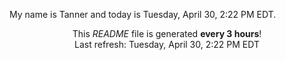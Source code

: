 My name is Tanner and today is Tuesday, April 30, 2:22 PM EDT.

<p align="center">This <i>README</i> file is generated <b>every 3 hours</b>!</br>Last refresh: Tuesday, April 30, 2:22 PM EDT<br /></p>
